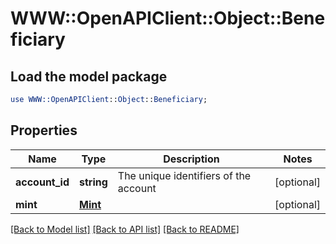 # WWW::OpenAPIClient::Object::Beneficiary

## Load the model package
```perl
use WWW::OpenAPIClient::Object::Beneficiary;
```

## Properties
Name | Type | Description | Notes
------------ | ------------- | ------------- | -------------
**account_id** | **string** | The unique identifiers of the account | [optional] 
**mint** | [**Mint**](Mint.md) |  | [optional] 

[[Back to Model list]](../README.md#documentation-for-models) [[Back to API list]](../README.md#documentation-for-api-endpoints) [[Back to README]](../README.md)


